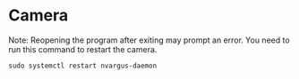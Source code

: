 # Camera

Note: Reopening the program after exiting may prompt an error. You need to run this command to restart the camera.
```
sudo systemctl restart nvargus-daemon
```
